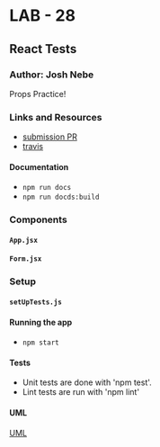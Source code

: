 # LAB - 28

## React Tests

### Author: Josh Nebe

Props Practice!


### Links and Resources
* [submission PR](https://github.com/yosh-401-advanced-javascript/401-lab-27/pull/1)
* [travis](https://travis-ci.com/yosh-401-advanced-javascript/401-lab-27/builds/128102023)

#### Documentation
* `npm run docs`
* `npm run docds:build`

### Components
#### `App.jsx`
#### `Form.jsx`



### Setup
#### `setUpTests.js`



#### Running the app
* `npm start`

  
#### Tests
* Unit tests are done with 'npm test'.
* Lint tests are run with 'npm lint'

#### UML
[UML](assets/uml.png)
